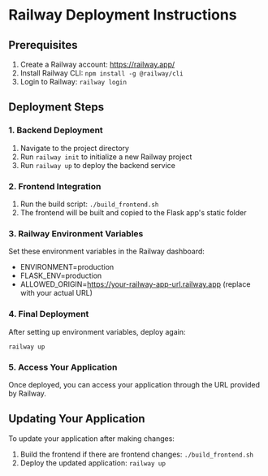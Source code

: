 # Railway Deployment Instructions

## Prerequisites
1. Create a Railway account: https://railway.app/
2. Install Railway CLI: `npm install -g @railway/cli`
3. Login to Railway: `railway login`

## Deployment Steps

### 1. Backend Deployment
1. Navigate to the project directory
2. Run `railway init` to initialize a new Railway project
3. Run `railway up` to deploy the backend service

### 2. Frontend Integration
1. Run the build script: `./build_frontend.sh`
2. The frontend will be built and copied to the Flask app's static folder

### 3. Railway Environment Variables
Set these environment variables in the Railway dashboard:
- ENVIRONMENT=production
- FLASK_ENV=production
- ALLOWED_ORIGIN=https://your-railway-app-url.railway.app (replace with your actual URL)

### 4. Final Deployment
After setting up environment variables, deploy again:
```
railway up
```

### 5. Access Your Application
Once deployed, you can access your application through the URL provided by Railway.

## Updating Your Application
To update your application after making changes:
1. Build the frontend if there are frontend changes: `./build_frontend.sh`
2. Deploy the updated application: `railway up`
